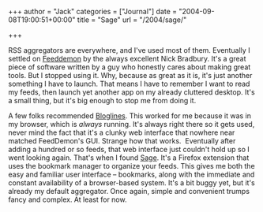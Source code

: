 +++
author = "Jack"
categories = ["Journal"]
date = "2004-09-08T19:00:51+00:00"
title = "Sage"
url = "/2004/sage/"

+++

RSS aggregators are everywhere, and I've used most of them. Eventually I settled on [Feeddemon][1] by the always excellent Nick Bradbury. It's a great piece of software written by a guy who honestly cares about making great tools. But I stopped using it. Why, because as great as it is, it's just another something I have to launch. That means I have to remember I want to read my feeds, then launch yet another app on my already cluttered desktop. It's a small thing, but it's big enough to stop me from doing it.

A few folks recommended [Bloglines][2]. This worked for me because it was in my browser, which is _always_ running. It's always right there so it gets used, never mind the fact that it's a clunky web interface that nowhere near matched FeedDemon's GUI. Strange how that works.&nbsp; Eventually after adding a hundred or so feeds, that web interface just couldn't hold up so I went looking again. That's when I found [Sage][3]. It's a Firefox extension that uses the bookmark manager to organize your feeds. This gives me both the easy and familiar user interface &#8211; bookmarks, along with the immediate and constant availability of a browser-based system. It's a bit buggy yet, but it's already my default aggregator. Once again, simple and convenient trumps fancy and complex. At least for now.

 [1]: http://www.bradsoft.com/feeddemon/index.asp
 [2]: http://www.bloglines.com/
 [3]: http://sage.mozdev.org/